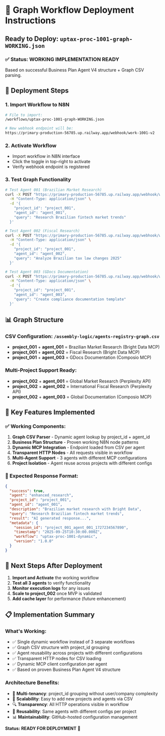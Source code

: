 # 🚀 Graph Workflow Deployment Instructions

## Ready to Deploy: `uptax-proc-1001-graph-WORKING.json`

### ✅ Status: **WORKING IMPLEMENTATION READY**

Based on successful Business Plan Agent V4 structure + Graph CSV parsing.

## 🔧 Deployment Steps

### 1. Import Workflow to N8N
```bash
# File to import:
/workflows/uptax-proc-1001-graph-WORKING.json

# New webhook endpoint will be:
https://primary-production-56785.up.railway.app/webhook/work-1001-v2
```

### 2. Activate Workflow
- Import workflow in N8N interface
- Click the toggle in top-right to activate
- Verify webhook endpoint is registered

### 3. Test Graph Functionality
```bash
# Test Agent 001 (Brazilian Market Research)
curl -X POST "https://primary-production-56785.up.railway.app/webhook/work-1001-v2" \
  -H "Content-Type: application/json" \
  -d '{
    "project_id": "project_001",
    "agent_id": "agent_001",
    "query": "Research Brazilian fintech market trends"
  }'

# Test Agent 002 (Fiscal Research)
curl -X POST "https://primary-production-56785.up.railway.app/webhook/work-1001-v2" \
  -H "Content-Type: application/json" \
  -d '{
    "project_id": "project_001",
    "agent_id": "agent_002",
    "query": "Analyze Brazilian tax law changes 2025"
  }'

# Test Agent 003 (GDocs Documentation)
curl -X POST "https://primary-production-56785.up.railway.app/webhook/work-1001-v2" \
  -H "Content-Type: application/json" \
  -d '{
    "project_id": "project_001",
    "agent_id": "agent_003",
    "query": "Create compliance documentation template"
  }'
```

## 📊 Graph Structure

### CSV Configuration: `/assembly-logic/agents-registry-graph.csv`
- **project_001** + **agent_001** = Brazilian Market Research (Bright Data MCP)
- **project_001** + **agent_002** = Fiscal Research (Bright Data MCP)
- **project_001** + **agent_003** = GDocs Documentation (Composio MCP)

### Multi-Project Support Ready:
- **project_002** + **agent_001** = Global Market Research (Perplexity API)
- **project_002** + **agent_002** = International Fiscal Research (Perplexity API)
- **project_002** + **agent_003** = Global Documentation (Composio MCP)

## 🔑 Key Features Implemented

### ✅ Working Components:
1. **Graph CSV Parser** - Dynamic agent lookup by project_id + agent_id
2. **Business Plan Structure** - Proven working N8N node patterns
3. **Dynamic MCP Integration** - Endpoint loaded from CSV per agent
4. **Transparent HTTP Nodes** - All requests visible in workflow
5. **Multi-Agent Support** - 3 agents with different MCP configurations
6. **Project Isolation** - Agent reuse across projects with different configs

### 🎯 Expected Response Format:
```json
{
  "success": true,
  "agent": "enhanced_research",
  "project_id": "project_001",
  "agent_id": "agent_001",
  "description": "Brazilian market research with Bright Data",
  "query": "Research Brazilian fintech market trends",
  "result": "AI generated response...",
  "metadata": {
    "session_id": "project_001_agent_001_1727234567890",
    "timestamp": "2025-09-25T10:30:00.000Z",
    "workflow": "uptax-proc-1001-dynamic",
    "version": "1.0.0"
  }
}
```

## 🚦 Next Steps After Deployment

1. **Import and Activate** the working workflow
2. **Test all 3 agents** to verify functionality
3. **Monitor execution logs** for any issues
4. **Scale to project_002** once MVP is validated
5. **Add cache layer** for performance (future enhancement)

## 📋 Implementation Summary

### What's Working:
- ✅ Single dynamic workflow instead of 3 separate workflows
- ✅ Graph CSV structure with project_id grouping
- ✅ Agent reusability across projects with different configurations
- ✅ Transparent HTTP nodes for CSV loading
- ✅ Dynamic MCP client configuration per agent
- ✅ Based on proven Business Plan Agent V4 structure

### Architecture Benefits:
- 🎯 **Multi-tenancy**: project_id grouping without user/company complexity
- 🔧 **Scalability**: Easy to add new projects and agents via CSV
- 🔍 **Transparency**: All HTTP operations visible in workflow
- 🔄 **Reusability**: Same agents with different configs per project
- 📊 **Maintainability**: GitHub-hosted configuration management

**Status: READY FOR DEPLOYMENT** 🚀